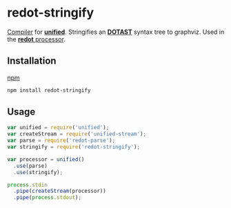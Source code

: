 # redot-stringify

[Compiler](https://github.com/unifiedjs/unified#processorcompiler) for [**unified**](https://github.com/unifiedjs/unified). Stringifies an
[**DOTAST**](https://github.com/redotjs/dotast) syntax tree to graphviz. Used in the [**redot**
processor](https://github.com/redotjs/redot).

## Installation

[npm](https://docs.npmjs.com/cli/install)

```bash
npm install redot-stringify
```

## Usage


```js
var unified = require('unified');
var createStream = require('unified-stream');
var parse = require('redot-parse');
var stringify = require('redot-stringify');

var processor = unified()
  .use(parse)
  .use(stringify);

process.stdin
  .pipe(createStream(processor))
  .pipe(process.stdout);
```
